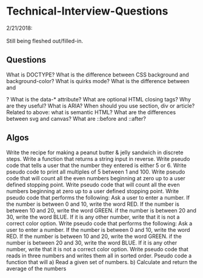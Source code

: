# Technical-Interview-Questions

2/21/2018: <br></br>
Still being fleshed out/filled-in.

## Questions

What is DOCTYPE?
What is the difference between CSS background and background-color?
What is quirks mode?
What is the difference between <span> and <div>?
What is the data-* attribute?
What are optional HTML closing tags? Why are they useful?
What is ARIA?
When should you use section, div or article?
Related to above: what is semantic HTML?
What are the differences between svg and canvas?
What are ::before and ::after?

## Algos
Write the recipe for making a peanut butter & jelly sandwich in discrete steps.
Write a function that returns a string input in reverse.
Write pseudo code that tells a user that the number they entered is either 5 or 6.
Write pseudo code to print all multiples of 5 between 1 and 100.
Write pseudo code that will count all the even numbers beginning at zero up to a user defined stopping point.
Write pseudo code that will count all the even numbers beginning at zero up to a user defined stopping point.
Write pseudo code that performs the following: 
Ask a user to enter a number. If the number is between 0 and 10, write the word RED. If the number is between 10 and 20, write the word GREEN. if the number is between 20 and 30, write the word BLUE. If it is any other number, write that it is not a correct color option.
Write pseudo code that performs the following: Ask a user to enter a number. If the number is between 0 and 10, write the word RED. If the number is between 10 and 20, write the word GREEN. if the number is between 20 and 30, write the word BLUE. If it is any other number, write that it is not a correct color option.
Write pseudo code that reads in three numbers and writes them all in sorted order.
Pseudo code a function that will
a) Read a given set of numbers. 
b) Calculate and return the average of the numbers

